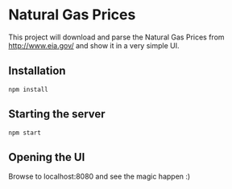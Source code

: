 # Natural Gas Prices

This project will download and parse the Natural Gas Prices from http://www.eia.gov/ and show it in a very simple UI.

## Installation

```
npm install
```

## Starting the server

```
npm start
```

## Opening the UI

Browse to localhost:8080 and see the magic happen :)
